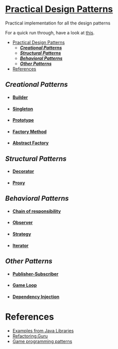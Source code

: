 # [Practical Design Patterns](http://git.ashwanik.in/practical-design-patterns/)

Practical implementation for all the design patterns

For a quick run through, have a look at [this](http://git.ashwanik.in/practical-design-patterns/).

- [Practical Design Patterns](#practical-design-patterns)
  - [***Creational Patterns***](#creational-patterns)
  - [***Structural Patterns***](#structural-patterns)
  - [***Behavioral Patterns***](#behavioral-patterns)
  - [***Other Patterns***](#other-patterns)
- [References](#references)

## ***Creational Patterns***

- #### [Builder](http://git.ashwanik.in/practical-design-patterns/#5)

- #### [Singleton](http://git.ashwanik.in/practical-design-patterns/#9)

- #### [Prototype](http://git.ashwanik.in/practical-design-patterns/#11)

- #### [Factory Method](http://git.ashwanik.in/practical-design-patterns/#12)

- #### [Abstract Factory](http://git.ashwanik.in/practical-design-patterns/#15)

## ***Structural Patterns***

- #### [Decorator](http://git.ashwanik.in/practical-design-patterns/#7)
- #### [Proxy](http://git.ashwanik.in/practical-design-patterns/#13)

## ***Behavioral Patterns***

- #### [Chain of responsibility](http://git.ashwanik.in/practical-design-patterns/#2)

- #### [Observer](http://git.ashwanik.in/practical-design-patterns/#4)

- #### [Strategy](http://git.ashwanik.in/practical-design-patterns/#8)

- #### [Iterator](http://git.ashwanik.in/practical-design-patterns/#6)


## ***Other Patterns***

- #### [Publisher-Subscriber](http://git.ashwanik.in/practical-design-patterns/#3)

- #### [Game Loop](http://git.ashwanik.in/practical-design-patterns/#10)

- #### [Dependency Injection](http://git.ashwanik.in/practical-design-patterns/#14)


# References

- [Examples from Java Libraries](https://stackoverflow.com/questions/1673841/examples-of-gof-design-patterns-in-javas-core-libraries/2707195#2707195)
- [Refactoring.Guru](https://refactoring.guru/design-patterns)
- [Game programming patterns](https://gameprogrammingpatterns.com/contents.html)

